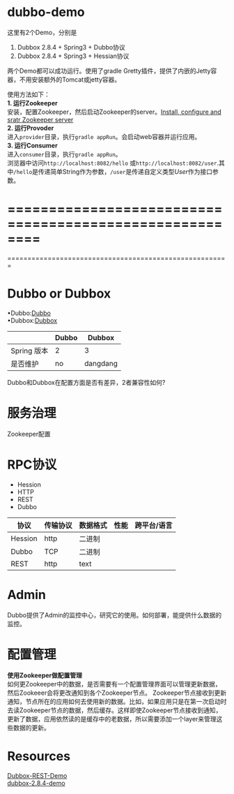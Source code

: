 # dubbo-demo

这里有2个Demo，分别是    
1. Dubbox 2.8.4 + Spring3 + Dubbo协议    
2. Dubbox 2.8.4 + Spring3 + Hessian协议    

两个Demo都可以成功运行。使用了gradle Gretty插件，提供了内嵌的Jetty容器，不用安装额外的Tomcat或jetty容器。

使用方法如下：    
**1. 运行Zookeeper**    
安装，配置Zookeeper，然后启动Zookeeper的server。[Install, configure and sratr Zookeeper server](https://github.com/Leo-Lei/blog/blob/master/source/_posts/zookeeper.md)    
**2. 运行Provoder**    
进入`provider`目录，执行`gradle appRun`。会启动web容器并运行应用。    
**3. 运行Consumer**    
进入`consumer`目录，执行`gradle appRun`。    
浏览器中访问`http://localhost:8082/hello` 或`http://localhost:8082/user`.其中`/hello`是传递简单String作为参数，`/user`是传递自定义类型*User*作为接口参数。

========================================================
========================================================
=======================================================
# Dubbo or Dubbox
•Dubbo:[Dubbo](http://dubbo.io/)               
•Dubbox:[Dubbox](https://github.com/dangdangdotcom/dubbox)

|              |       Dubbo       |       Dubbox      |
| ------------ | ----------------- | ----------------- |
| Spring 版本  | 2                 | 3                 |
| 是否维护     | no                | dangdang          |

Dubbo和Dubbox在配置方面是否有差异，2者兼容性如何?

# 服务治理
Zookeeper配置

# RPC协议
* Hession
* HTTP
* REST
* Dubbo

|      协议      |   传输协议         |       数据格式      |      性能       |       跨平台/语言       |
| -------------- | ------------------ | ------------------- | --------------- | ----------------------- |
| Hession        | http               | 二进制              |                 |                         |
| Dubbo          | TCP                | 二进制              |                 |                         |
| REST           | http               | text                |                 |                         |

# Admin

Dubbo提供了Admin的监控中心，研究它的使用。如何部署，能提供什么数据的监控。

# 配置管理

**使用Zookeeper做配置管理**    
如何更Zookeeper中的数据，是否需要有一个配置管理界面可以管理更新数据，然后Zookeeer会将更改通知到各个Zookeeper节点。
Zookeeper节点接收到更新通知，节点所在的应用如何去使用新的数据。比如，如果应用只是在第一次启动时去读Zookeeper节点的数据，然后缓存。这样即使Zookeeper节点接收到通知，更新了数据，应用依然读的是缓存中的老数据，所以需要添加一个layer来管理这些数据的更新。 

# Resources      
[Dubbox-REST-Demo](http://dangdangdotcom.github.io/dubbox/rest.html)         
[dubbox-2.8.4-demo ](https://github.com/sxyx2008/dubbo-example)
